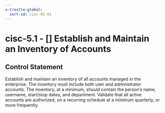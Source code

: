 ```yaml
---
x-trestle-global:
  sort-id: cisc-05.01
---
```


# cisc-5.1 - \[\] Establish and Maintain an Inventory of Accounts

## Control Statement

Establish and maintain an inventory of all accounts managed in the enterprise. The inventory must include both user and administrator accounts. The inventory, at a minimum, should contain the person’s name, username, start/stop dates, and department. Validate that all active accounts are authorized, on a recurring schedule at a minimum quarterly, or more frequently.
